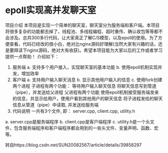 # epoll实现高并发聊天室
项目介绍
本项目是实现一个简单的聊天室，聊天室分为服务端和客户端。本项目将很多复杂的功能都去掉了，线程池、多线程编程、超时重传、确认收包等等都不会涉及。总共300多行代码，让大家真正了解C/S模型，以及epoll的使用。为了方便查看，代码已经改的很小白，绝对比nginx源码好理解(当然大家有兴趣的话，还是要拜读下nginx源码，绝对大有收获)。希望本项目能为大家以后的工作或者学习提供一点帮助！ 介绍如下：

1. 服务端
a. 支持多个用户接入，实现聊天室的基本功能
b. 使用epoll机制实现并发，增加效率
2. 客户端
a. 支持用户输入聊天消息
b. 显示其他用户输入的信息
c. 使用fork创建两个进程
子进程有两个功能：
等待用户输入聊天信息
将聊天信息写到管道（pipe），并发送给父进程
父进程有两个功能
使用epoll机制接受服务端发来的信息，并显示给用户，使用户看到其他用户的聊天信息
将子进程发给的聊天信息从管道（pipe）中读取, 并发送给服务端
3. 代码说明
一共有3个文件, 即： server.cpp, client.cpp, utility.h

a. server.cpp是服务端程序
b. client.cpp是客户端程序
c. utility.h是一个头文件，包含服务端程序和客户端程序都会用到的一些头文件、变量声明、函数、宏等。

转自https://blog.csdn.net/SUN20082567/article/details/39858297
